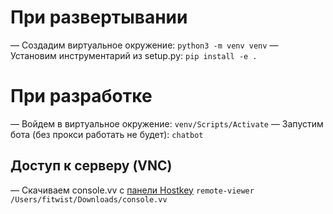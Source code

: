 # При развертывании
— Создадим виртуальное окружение: `python3 -m venv venv`
— Установим инструментарий из setup.py: `pip install -e .`

# При разработке
— Войдем в виртуальное окружение: `venv/Scripts/Activate`
— Запустим бота (без прокси работать не будет): `chatbot`

## Доступ к серверу (VNC)
— Скачиваем console.vv c [панели Hostkey](https://invapi.hostkey.ru/?id=98457&auth=true)
`remote-viewer /Users/fitwist/Downloads/console.vv`